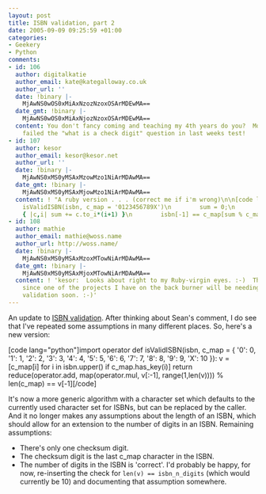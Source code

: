 ```yaml
---
layout: post
title: ISBN validation, part 2
date: 2005-09-09 09:25:59 +01:00
categories:
- Geekery
- Python
comments:
- id: 106
  author: digitalkatie
  author_email: kate@kategalloway.co.uk
  author_url: ''
  date: !binary |-
    MjAwNS0wOS0xMiAxNzozNzoxOSArMDEwMA==
  date_gmt: !binary |-
    MjAwNS0wOS0xMiAxNjozNzoxOSArMDEwMA==
  content: You don't fancy coming and teaching my 4th years do you?  Most of them
    failed the "what is a check digit" question in last weeks test!
- id: 107
  author: kesor
  author_email: kesor@kesor.net
  author_url: ''
  date: !binary |-
    MjAwNS0xMS0yMSAxMzowMzo1NiArMDAwMA==
  date_gmt: !binary |-
    MjAwNS0xMS0yMSAxMjowMzo1NiArMDAwMA==
  content: ! "A ruby version . . . (correct me if i'm wrong)\n\n[code lang=\"ruby\"]def
    isValidISBN(isbn, c_map = '0123456789X')\n        sum = 0;\n        isbn[0..-2].scan(/\\d/).each_with_index
    { |c,i| sum += c.to_i*(i+1) }\n        isbn[-1] == c_map[sum % c_map.length]\nend[/code]"
- id: 108
  author: mathie
  author_email: mathie@woss.name
  author_url: http://woss.name/
  date: !binary |-
    MjAwNS0xMS0yMSAxMzoxMTowNiArMDAwMA==
  date_gmt: !binary |-
    MjAwNS0xMS0yMSAxMjoxMTowNiArMDAwMA==
  content: ! 'kesor:  Looks about right to my Ruby-virgin eyes. :-)  Thanks, in fact,
    since one of the projects I have on the back burner will be needing this for input
    validation soon. :-)'
---
```

An update to <a href="http://woss.name/2005/09/08/isbn-validation/">ISBN validation</a>. After thinking about Sean's comment, I do see that I've repeated some assumptions in many different places.  So, here's a new version:

[code lang="python"]import operator
def isValidISBN(isbn,
                c_map = { '0': 0, '1': 1, '2': 2, '3': 3, '4': 4, '5': 5,
                          '6': 6, '7': 7, '8': 8, '9': 9, 'X': 10 }):
    v = [c_map[i] for i in isbn.upper() if c_map.has_key(i)]
    return reduce(operator.add, map(operator.mul, v[:-1], range(1,len(v)))) % len(c_map) == v[-1][/code]

It's now a more generic algorithm with a character set which defaults to the currently used character set for ISBNs, but can be replaced by the caller.  And it no longer makes any assumptions about the length of an ISBN, which should allow for an extension to the number of digits in an ISBN.  Remaining assumptions:

<ul>
<li>There's only one checksum digit.</li>
<li>The checksum digit is the last c_map character in the ISBN.</li>
<li>The number of digits in the ISBN is 'correct'.  I'd probably be happy, for now, re-inserting the check for <code>len(v) == isbn_n_digits</code> (which would currently be 10) and documenting that assumption somewhere.</li>
</ul>
